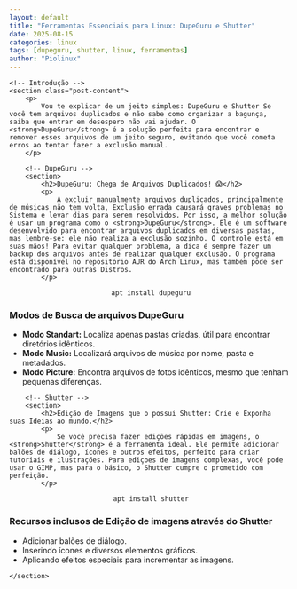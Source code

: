 ```yaml
---
layout: default
title: "Ferramentas Essenciais para Linux: DupeGuru e Shutter"
date: 2025-08-15
categories: linux
tags: [dupeguru, shutter, linux, ferramentas]
author: "Piolinux"
---
```








<body>

<main>

    <!-- Introdução -->
    <section class="post-content">
        <p>
            Vou te explicar de um jeito simples: DupeGuru e Shutter Se você tem arquivos duplicados e não sabe como organizar a bagunça, saiba que entrar em desespero não vai ajudar. O <strong>DupeGuru</strong> é a solução perfeita para encontrar e remover esses arquivos de um jeito seguro, evitando que você cometa erros ao tentar fazer a exclusão manual.
        </p>

        <!-- DupeGuru -->
        <section>
            <h2>DupeGuru: Chega de Arquivos Duplicados! 😱</h2>
            <p>
                A excluir manualmente arquivos duplicados, principalmente de músicas não tem volta, Exclusão errada causará graves problemas no Sistema e levar dias para serem resolvidos. Por isso, a melhor solução é usar um programa como o <strong>DupeGuru</strong>. Ele é um software desenvolvido para encontrar arquivos duplicados em diversas pastas, mas lembre-se: ele não realiza a exclusão sozinho. O controle está em suas mãos! Para evitar qualquer problema, a dica é sempre fazer um backup dos arquivos antes de realizar qualquer exclusão. O programa está disponível no repositório AUR do Arch Linux, mas também pode ser encontrado para outras Distros.
            </p>
<center><code> apt install dupeguru</code></center>
            <h3>Modos de Busca de arquivos DupeGuru</h3>
            <ul>
                <li><strong>Modo Standart:</strong> Localiza apenas pastas criadas, útil para encontrar diretórios idênticos.</li>
                <li><strong>Modo Music:</strong> Localizará arquivos de música por nome, pasta e metadados.</li>
                <li><strong>Modo Picture:</strong> Encontra arquivos de fotos idênticos, mesmo que tenham pequenas diferenças.</li>
            </ul>
        </section>

        <!-- Shutter -->
        <section>
            <h2>Edição de Imagens que o possui Shutter: Crie e Exponha suas Ideias ao mundo.</h2>
            <p>
                Se você precisa fazer edições rápidas em imagens, o <strong>Shutter</strong> é a ferramenta ideal. Ele permite adicionar balões de diálogo, ícones e outros efeitos, perfeito para criar tutoriais e ilustrações. Para ediçoes de imagens complexas, você pode usar o GIMP, mas para o básico, o Shutter cumpre o prometido com perfeição.
            </p>
<center><code> apt install shutter</code></center>
            <h3>Recursos inclusos de Edição de imagens através do Shutter</h3>
            <ul>
                <li>Adicionar balões de diálogo.</li>
                <li>Inserindo ícones e diversos elementos gráficos.</li>
                <li>Aplicando efeitos especiais para incrementar as imagens.</li>
            </ul>
        </section>

    </section>

</main>

</body>

